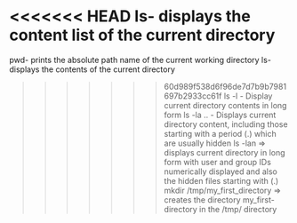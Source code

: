 <<<<<<< HEAD
ls- displays the content list of the current directory
=======
pwd- prints the absolute path name of the current working directory
ls- displays the contents of the current directory
>>>>>>> 60d989f538d6f96de7d7b9b7981697b2933cc61f
ls -l - Display current directory contents in long form
ls -la .. - Displays current directory content, including those starting with a period (.) which are usually hidden
ls -lan => displays current directory in long form with user and group IDs numerically displayed and also the hidden files starting with (.)
mkdir /tmp/my_first_directory => creates the directory my_first-directory in the /tmp/ directory
